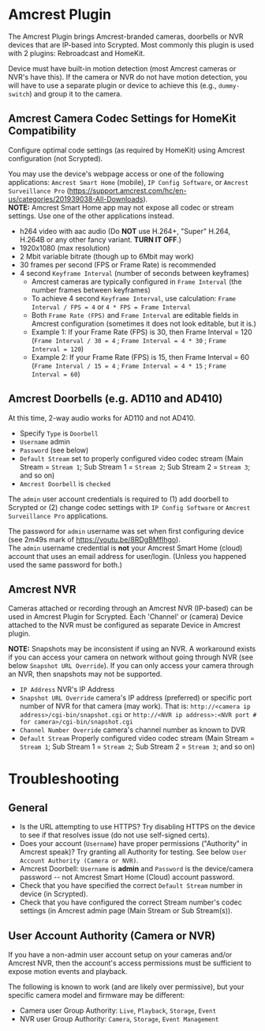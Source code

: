 # Amcrest Plugin
The Amcrest Plugin brings Amcrest-branded cameras, doorbells or NVR devices that are IP-based into Scrypted.
Most commonly this plugin is used with 2 plugins: Rebroadcast and HomeKit.

Device must have built-in motion detection (most Amcrest cameras or NVR's have this).
If the camera or NVR do not have motion detection, you will have to use a separate plugin or device to achieve this (e.g., `dummy-switch`) and group it to the camera.

## Amcrest Camera Codec Settings for HomeKit Compatibility
Configure optimal code settings (as required by HomeKit) using Amcrest configuration (not Scrypted).

You may use the device's webpage access or one of the following applications: `Amcrest Smart Home` (mobile), `IP Config Software`, or `Amcrest Surveillance Pro`  (https://support.amcrest.com/hc/en-us/categories/201939038-All-Downloads).  
**NOTE:** Amcrest Smart Home app may not expose all codec or stream settings. Use one of the other applications instead.

* h264 video with aac audio (Do **NOT** use H.264+, "Super" H.264, H.264B or any other fancy variant. **TURN IT OFF**.)
* 1920x1080 (max resolution)
* 2 Mbit variable bitrate (though up to 6Mbit may work)
* 30 frames per second (FPS or Frame Rate) is recommended
* 4 second `Keyframe Interval` (number of seconds between keyframes)
  * Amcrest cameras are typically configured in `Frame Interval` (the number frames between keyframes)
  * To achieve 4 second `Keyframe Interval`, use calculation:  `Frame Interval / FPS = 4` or `4 * FPS = Frame Interval`
  * Both `Frame Rate (FPS)` and `Frame Interval` are editable fields in Amcrest configuration (sometimes it does not look editable, but it is.)
  * Example 1: If your Frame Rate (FPS) is 30, then Frame Interval = 120 (`Frame Interval / 30 = 4` ; `Frame Interval = 4 * 30` ; `Frame Interval = 120`)
  * Example 2: If your Frame Rate (FPS) is 15, then Frame Interval = 60 (`Frame Interval / 15 = 4` ; `Frame Interval = 4 * 15` ; `Frame Interval = 60`)

## Amcrest Doorbells (e.g. AD110 and AD410)
At this time, 2-way audio works for AD110 and not AD410.

* Specify `Type` is `Doorbell`
* `Username` admin
* `Password` (see below)
* `Default Stream` set to properly configured video codec stream (Main Stream = `Stream 1`; Sub Stream 1 = `Stream 2`; Sub Stream 2 = `Stream 3`; and so on)
* `Amcrest Doorbell` is `checked` 
 
The `admin` user account credentials is required to (1) add doorbell to Scrypted or (2) change codec settings with `IP Config Software` or `Amcrest Surveillance Pro` applications. 

The password for `admin` username was set when first configuring device (see 2m49s mark of https://youtu.be/8RDgBMfIhgo).  
The `admin` username credential is **not** your Amcrest Smart Home (cloud) account that uses an email address for user/login.
(Unless you happened used the same password for both.)

## Amcrest NVR
Cameras attached or recording through an Amcrest NVR (IP-based) can be used in Amcrest Plugin for Scrypted. 
Each 'Channel' or (camera) Device attached to the NVR must be configured as separate Device in Amcrest plugin.

**NOTE:** Snapshots may be inconsistent if using an NVR.  A workaround exists if you can access your camera on network without going through NVR (see below `Snapshot URL Override`).  If you can only access your camera through an NVR, then snapshots may not be supported.

* `IP Address` NVR's IP Address
* `Snapshot URL Override` camera's IP address (preferred) or specific port number of NVR for that camera (may work). That is: `http://<camera ip address>/cgi-bin/snapshot.cgi` or `http://<NVR ip address>:<NVR port # for camera>/cgi-bin/snapshot.cgi`
* `Channel Number Override` camera's channel number as known to DVR
* `Default Stream` Properly configured video codec stream (Main Stream = `Stream 1`; Sub Stream 1 = `Stream 2`; Sub Stream 2 = `Stream 3`; and so on)



# Troubleshooting
## General
* Is the URL attempting to use HTTPS?  Try disabling HTTPS on the device to see if that resolves issue (do not use self-signed certs).
* Does your account (`Username`) have proper permissions ("Authority" in Amcrest speak)?  Try granting all Authority for testing.  See below `User Account Authority (Camera or NVR)`.
* Amcrest Doorbell: `Username` is **admin** and `Password` is the device/camera password -- not Amcrest Smart Home (Cloud) account password.
* Check that you have specified the correct `Default Stream` number in device (in Scrypted).
* Check that you have configured the correct Stream number's codec settings (in Amcrest admin page (Main Stream or Sub Stream(s)).

## User Account Authority (Camera or NVR)
If you have a non-admin user account setup on your cameras and/or Amcrest NVR, then the account's access permissions must be sufficient to expose motion events and playback.

The following is known to work (and are likely over permissive), but your specific camera model and firmware may be different:
* Camera user Group Authority: `Live`, `Playback`, `Storage`, `Event`
* NVR user Group Authority: `Camera`, `Storage`, `Event Management`
